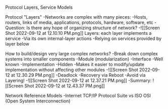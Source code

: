 Protocol Layers, Service Models

Protocol "Layers"
	-Networks are complex with many pieces:
		-Hosts, routers, links of media, applications, protocols, hardware, software, etc
	-Question: Is there any hope of organizing structure of network?
	-![[Screen Shot 2022-09-12 at 12.10.10 PM.png]]
	Layers: each layer implements a service
		-Via its own internal-layer actions
		-Relying on services provided by layer below

How to build/design very large complex networks?
	-Break down complex systems into smaller components
	-Module (modularization)
		-Interface
			-Well known
		-Implementation
			-Hidden
				-Makes it easier to modify/update implementation without affecting other modules
		-![[Screen Shot 2022-09-12 at 12.30.29 PM.png]]
			-Deadlock
				-Recovery via Reboot
				-Avoid via Layering!
					-![[Screen Shot 2022-09-12 at 12.37.21 PM.png]]
	-Summary: ![[Screen Shot 2022-09-12 at 12.43.37 PM.png]]

Network Reference Models
	-Internet TCP/IP Protocol Suite vs ISO OSI (Open System Interconnection)